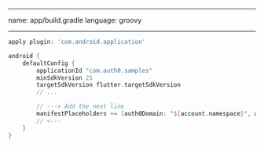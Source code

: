 <!-- markdownlint-disable MD041 -->

---

name: app/build.gradle
language: groovy

---

```groovy
apply plugin: 'com.android.application'

android {
    defaultConfig {
        applicationId "com.auth0.samples"
        minSdkVersion 21
        targetSdkVersion flutter.targetSdkVersion
        // ...

        // ---> Add the next line
        manifestPlaceholders += [auth0Domain: "${account.namespace}", auth0Scheme: "https"]
        // <---
    }
}
```
